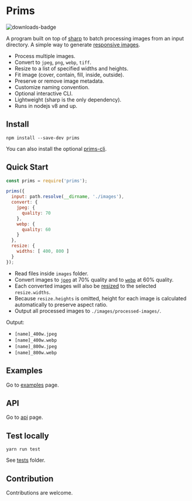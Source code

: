 # Prims

![downloads-badge](https://img.shields.io/npm/dt/prims.svg)

A program built on top of [sharp](https://github.com/lovell/sharp) to batch processing images from an input directory. A simple way to generate [responsive images](https://developer.mozilla.org/en-US/docs/Learn/HTML/Multimedia_and_embedding/Responsive_images).

- Process multiple images.
- Convert to `jpeg`, `png`, `webp`, `tiff`.
- Resize to a list of specified widths and heights.
- Fit image (cover, contain, fill, inside, outside).
- Preserve or remove image metadata.
- Customize naming convention.
- Optional interactive CLI.
- Lightweight (sharp is the only dependency).
- Runs in nodejs v8 and up.

## Install

`npm install --save-dev prims`

You can also install the optional [prims-cli](https://github.com/pldg/prims/blob/master/packages/prims-cli).

## Quick Start

```js
const prims = require('prims');

prims({
  input: path.resolve(__dirname, './images'),
  convert: {
    jpeg: {
      quality: 70
    },
    webp: {
      quality: 60
    }
  },
  resize: {
    widths: [ 400, 800 ]
  }
});
```

- Read files inside `images` folder.
- Convert images to [`jpeg`](http://sharp.pixelplumbing.com/en/stable/api-output/#jpeg) at 70% quality and to [`webp`](http://sharp.pixelplumbing.com/en/stable/api-output/#webp) at 60% quality.
- Each converted images will also be [resized](http://sharp.pixelplumbing.com/en/stable/api-resize/) to the selected `resize.widths`.
- Because `resize.heights` is omitted, height for each image is calculated automatically to preserve aspect ratio.
- Output all processed images to `./images/processed-images/`.

Output:

- `[name]_400w.jpeg`
- `[name]_400w.webp`
- `[name]_800w.jpeg`
- `[name]_800w.webp`

## Examples

Go to [examples](https://github.com/pldg/prims/blob/master/packages/prims/doc/examples.md) page.

## API

Go to [api](https://github.com/pldg/prims/blob/master/packages/prims/doc/api.md) page.

## Test locally

`yarn run test`

See [tests](https://github.com/pldg/prims/tree/master/packages/prims/tests) folder.

## Contribution

Contributions are welcome.
